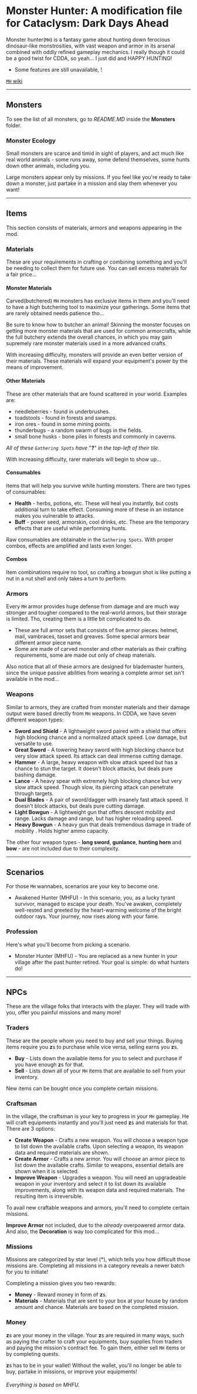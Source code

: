 # Monster Hunter: A modification file for Cataclysm: Dark Days Ahead

Monster hunter(`MH`) is a fantasy game about hunting down ferocious dinosaur-like monstrosities, with vast weapon and armor in its arsenal combined with oddly refined gameplay mechanics. I really though it could be a good twist for CDDA, so yeah... I just did and HAPPY HUNTING!

- Some features are still unavailable, !

[`MH` wiki](https://monsterhunter.fandom.com/wiki/Monster_Hunter_Wiki)

***

## Monsters
To see the list of all monsters, go to *README.MD* inside the **Monsters** folder.

### Monster Ecology
Small monsters are scarce and timid in sight of players, and act much like real world animals - some runs away, some defend themselves, some hunts down other animals, including you.

Large monsters appear only by missions. If you feel like you're ready to take down a monster, just partake in a mission and slay them whenever you want!

***

## Items
This section consists of materials, armors and weapons appearing in the mod.

### Materials
These are your requirements in crafting or combining something and you'll be needing to collect them for future use. You can sell excess materials for a fair price...

#### Monster Materials
Carved(butchered) `MH` monsters has exclusive items in them and you'll need to have a high butchering tool to maximize your gatherings. Some items that are rarely obtained needs patience tho...

Be sure to know how to butcher an animal! Skinning the monster focuses on getting more monster materials that are used for common armorcrafts, while the full butchery extends the overall chances, in which you may gain supremely rare monster materials used in a more advanced crafts.

With increasing difficulty, monsters will provide an even better version of their materials. These materials will expand your equipment's power by the means of improvement.

#### Other Materials
These are other materials that are found scattered in your world. Examples are:

* needleberries - found in underbrushes.
* toadstools - found in forests and swamps.
* iron ores - found in some mining points.
* thunderbugs - a random swarm of bugs in the fields.
* small bone husks - bone piles in forests and commonly in caverns.

*All of these `Gathering Spots` have* "**?**" *in the top-left of their tile.*

With increasing difficulty, rarer materials will begin to show up... 

#### Consumables
Items that will help you survive while hunting monsters. There are two types of consumables:

* **Health** - herbs, potions, etc. These will heal you instantly, but costs additional turn to take effect. Consuming more of these in an instance makes you vulnerable to attacks.
* **Buff** - power seed, armorskin, cool drinks, etc. These are the temporary effects that are useful while performing hunts.

Raw consumables are obtainable in the `Gathering Spots`. With proper combos, effects are amplified and lasts even longer.

#### Combos
Item combinations require no tool, so crafting a bowgun shot is like putting a nut in a nut shell and only takes a turn to perform.

### Armors
Every `MH` armor provides huge defense from damage and are much way stronger and tougher compared to the real-world armors, but their storage is limited. Tho, creating them is a little bit complicated to do.
* These are full armor sets that consists of five armor pieces: helmet, mail, vambraces, tasset and greaves. Some special armors bear different armor piece name.
* Some are made of carved monster and other materials as their crafting requirements, some are made out only of cheap materials.

Also notice that all of these armors are designed for blademaster hunters, since the unique passive abilities from wearing a complete armor set isn't available in the mod...

### Weapons
Similar to armors, they are crafted from monster materials and their damage output were based directly from `MH` weapons. In CDDA, we have seven different weapon types:

* **Sword and Shield** - A lightweight sword paired with a shield that offers high blocking chance and a normalized attack speed. Low damage, but versatile to use.
* **Great Sword** - A towering heavy sword with high blocking chance but very slow attack speed. Its attack can deal immense cutting damage.
* **Hammer** -  A large, heavy weapon with slow attack speed but has a chance to stun the target. It doesn't block attacks, but deals pure bashing damage.
* **Lance** - A heavy spear with extremely high blocking chance but very slow attack speed. Though slow, its piercing attack can penetrate through targets.
* **Dual Blades** - A pair of sword/dagger with insanely fast attack speed. It doesn't block attacks, but deals pure cutting damage.
* **Light Bowgun** - A lightweight gun that offers descent mobility and range. Lacks damage and range, but has higher reloading speed.
* **Heavy Bowgun** - A heavy gun that deals tremendous damage in trade of mobility . Holds higher ammo capacity.

The other four weapon types - **long sword**, **gunlance**, **hunting horn** and **bow** - are not included due to their complexity.

***

## Scenarios
For those `MH` wannabes, scenarios are your key to become one.

* Awakened Hunter (MHFU) - In this scenario, you, as a lucky tyrant survivor, managed to escape your death. You've awaken, completely well-rested and greeted by the heart-warming welcome of the bright outdoor rays. Your journey, now rises along with your fame.

### Profession
Here's what you'll become from picking a scenario.

* Monster Hunter (MHFU) - You are replaced as a new hunter in your village after the past hunter retired. Your goal is simple: do what hunters do!

***

## NPCs
These are the village folks that interacts with the player. They will trade with you, offer you painful missions and many more!

### Traders
These are the people whom you need to buy and sell your things. Buying items require you **z**s to purchase while vice versa, selling earns you **z**s.

* **Buy** - Lists down the available items for you to select and purchase if you have enough **z**s for that.
* **Sell** - Lists down all of your `MH` items that are available to sell from your inventory.

New items can be bought once you complete certain missions.

### Craftsman
In the village, the craftsman is your key to progress in your `MH` gameplay. He will craft equipments instantly and you'll just need **z**s and materials for that. There are 3 options:

* **Create Weapon** - Crafts a new weapon. You will choose a weapon type to list down the available crafts. Upon selecting a weapon, its weapon data and required materials are shown.
* **Create Armor** - Crafts a new armor. You will choose an armor piece to list down the available crafts. Similar to weapons, essential details are shown when it is selected.
* **Improve Weapon** - Upgrades a weapon. You will need an upgradeable weapon in your inventory and select it to list down its available improvements, along with its weapon data and required materials. The resulting item is irreversible.

To avail new craftable weapons and armors, you'll need to complete certain missions.

**Improve Armor** not included, due to the *already* overpowered armor data. And also, the **Decoration** is way too complicated for this mod...

### Missions
Missions are categorized by star level (*), which tells you how difficult those missions are. Completing all missions in a category reveals a newer batch for you to initiate!

Completing a mission gives you two rewards:

* **Money** - Reward money in form of **z**s.
* **Materials** - Materials that are sent to your box at your house by random amount and chance. Materials are based on the completed mission.

### Money
**z**s are your money in the village. Your **z**s are required in many ways, such as paying the crafter to craft your equipments, buy supplies from traders and paying the mission's contract fee. To gain them, either sell `MH` items or by completing quests. 

**z**s has to be in your wallet! Without the wallet, you'll no longer be able to buy, partake in missions, or improve your equipments!

###### Everything is based on MHFU.